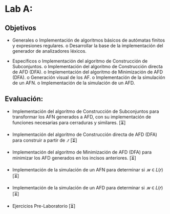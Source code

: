 # Lab A:

## Objetivos
* Generales
    o Implementación de algoritmos básicos de autómatas finitos y expresiones regulares.
    o Desarrollar la base de la implementación del generador de analizadores léxicos.

* Específicos
    o Implementación del algoritmo de Construcción de Subconjuntos.
    o Implementación del algoritmo de Construcción directa de AFD (DFA).
    o Implementación del algoritmo de Minimización de AFD (DFA).
    o Generación visual de los AF.
    o Implementación de la simulación de un AFN.
    o Implementación de la simulación de un AFD.


## Evaluación:

* Implementación del algoritmo de Construcción de Subconjuntos para transformar
los AFN generados a AFD, con su implementación de funciones necesarias para
cerraduras y similares.                            [⏳]

* Implementación del algoritmo de Construcción directa de AFD (DFA) para
construir a partir de .𝑟                          [⏳]

* Implementación del algoritmo de Minimización de AFD (DFA) para minimizar los
AFD generados en los incisos anteriores.            [⏳]   

* Implementación de la simulación de un AFN para determinar si .𝑤 ∈ 𝐿(𝑟)                       [⏳]

* Implementación de la simulación de un AFD para determinar si .𝑤 ∈ 𝐿(𝑟)                      [⏳]

* Ejercicios Pre-Laboratorio                                                                     [⏳]
